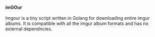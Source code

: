 **imGOur**
<br><br>
Imgour is a tiny script written in Golang for downloading entire imgur albums. It is compatible with all the imgur album formats and has no external dependncies.

